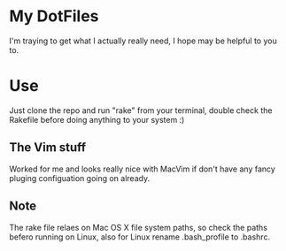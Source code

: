 My DotFiles 
==
I'm traying to get what I actually really need, I hope may be helpful to you to.

Use
==
Just clone the repo and run "rake" from your terminal, double check the Rakefile before 
doing anything to your system :)

The Vim stuff
--

Worked for me and looks really nice with MacVim if don't have any fancy pluging configuation going on already.

Note
---
The rake file relaes on Mac OS X file system paths, so check the paths befero running on Linux, 
also for Linux rename .bash_profile to .bashrc. 
